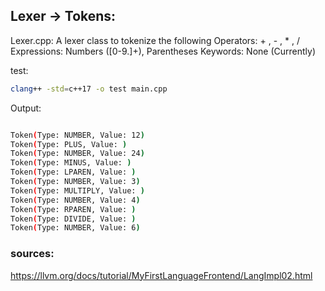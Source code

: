## Lexer -> Tokens:

Lexer.cpp: A lexer class to tokenize the following
Operators: + , - , * , /
Expressions: Numbers ([0-9.]+), Parentheses
Keywords: None (Currently)

test:
```bash
clang++ -std=c++17 -o test main.cpp
```

Output:
```bash

Token(Type: NUMBER, Value: 12)
Token(Type: PLUS, Value: )
Token(Type: NUMBER, Value: 24)
Token(Type: MINUS, Value: )
Token(Type: LPAREN, Value: )
Token(Type: NUMBER, Value: 3)
Token(Type: MULTIPLY, Value: )
Token(Type: NUMBER, Value: 4)
Token(Type: RPAREN, Value: )
Token(Type: DIVIDE, Value: )
Token(Type: NUMBER, Value: 6)

```



### sources:
https://llvm.org/docs/tutorial/MyFirstLanguageFrontend/LangImpl02.html
